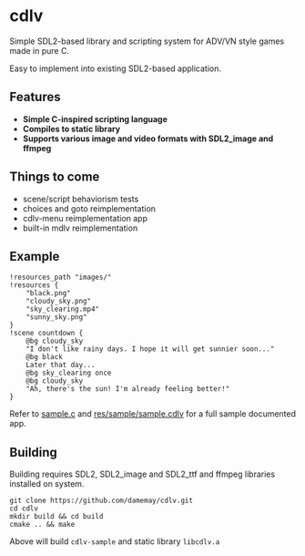 # cdlv
Simple SDL2-based library and scripting system for ADV/VN style games made in pure C.

Easy to implement into existing SDL2-based application.

## Features
- **Simple C-inspired scripting language**
- **Compiles to static library**
- **Supports various image and video formats with SDL2_image and ffmpeg**

## Things to come
- scene/script behaviorism tests
- choices and goto reimplementation
- cdlv-menu reimplementation app
- built-in mdlv reimplementation

## Example
```
!resources_path "images/"
!resources {
    "black.png"
    "cloudy_sky.png"
    "sky_clearing.mp4"
    "sunny_sky.png"
}
!scene countdown {
    @bg cloudy_sky
    "I don't like rainy days. I hope it will get sunnier soon..."
    @bg black
    Later that day...
    @bg sky_clearing once
    @bg cloudy_sky
    "Ah, there's the sun! I'm already feeling better!"
}
```
Refer to [sample.c](sample.c) and [res/sample/sample.cdlv](res/sample/sample.cdlv) for a full sample documented app.

## Building
Building requires SDL2, SDL2_image and SDL2_ttf and ffmpeg libraries installed on system.

```
git clone https://github.com/damemay/cdlv.git
cd cdlv
mkdir build && cd build
cmake .. && make
```

Above will build `cdlv-sample` and static library `libcdlv.a`
